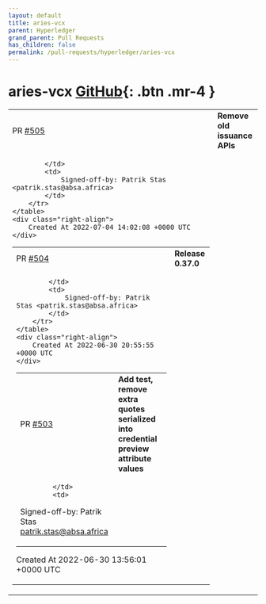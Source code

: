 ```yaml
---
layout: default
title: aries-vcx
parent: Hyperledger
grand_parent: Pull Requests
has_children: false
permalink: /pull-requests/hyperledger/aries-vcx
---
```


# aries-vcx <span class="fs-3 right-align">[GitHub](https://github.com/hyperledger/aries-vcx){: .btn .mr-4 }</span>


<div>
    <table>
        <tr>
            <td>
                PR <a href="https://github.com/hyperledger/aries-vcx/pull/505" class=".btn">#505</a>
            </td>
            <td>
                <b>
                    Remove old issuance APIs
                </b>
            </td>
        </tr>
        <tr>
            <td>
                
            </td>
            <td>
                Signed-off-by: Patrik Stas <patrik.stas@absa.africa>
            </td>
        </tr>
    </table>
    <div class="right-align">
        Created At 2022-07-04 14:02:08 +0000 UTC
    </div>
</div>

<div>
    <table>
        <tr>
            <td>
                PR <a href="https://github.com/hyperledger/aries-vcx/pull/504" class=".btn">#504</a>
            </td>
            <td>
                <b>
                    Release 0.37.0
                </b>
            </td>
        </tr>
        <tr>
            <td>
                
            </td>
            <td>
                Signed-off-by: Patrik Stas <patrik.stas@absa.africa>
            </td>
        </tr>
    </table>
    <div class="right-align">
        Created At 2022-06-30 20:55:55 +0000 UTC
    </div>
</div>

<div>
    <table>
        <tr>
            <td>
                PR <a href="https://github.com/hyperledger/aries-vcx/pull/503" class=".btn">#503</a>
            </td>
            <td>
                <b>
                    Add test, remove extra quotes serialized into credential preview attribute values
                </b>
            </td>
        </tr>
        <tr>
            <td>
                
            </td>
            <td>
                

Signed-off-by: Patrik Stas <patrik.stas@absa.africa>
            </td>
        </tr>
    </table>
    <div class="right-align">
        Created At 2022-06-30 13:56:01 +0000 UTC
    </div>
</div>

